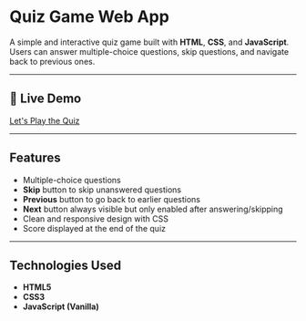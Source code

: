 #  Quiz Game Web App

A simple and interactive quiz game built with **HTML**, **CSS**, and **JavaScript**.  
Users can answer multiple-choice questions, skip questions, and navigate back to previous ones.

---

<h2>🚀 Live Demo</h2>
<p>
  <a href="https://aditya534.netlify.app" target="_blank" rel="noopener noreferrer">
    Let's Play the Quiz
  </a>
</p>  


---

##  Features
-  Multiple-choice questions
-  **Skip** button to skip unanswered questions
-  **Previous** button to go back to earlier questions
-  **Next** button always visible but only enabled after answering/skipping
-  Clean and responsive design with CSS
-  Score displayed at the end of the quiz

---

## Technologies Used
- **HTML5**
- **CSS3**
- **JavaScript (Vanilla)**

